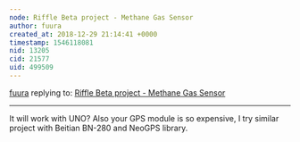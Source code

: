 ```yaml
---
node: Riffle Beta project - Methane Gas Sensor
author: fuura
created_at: 2018-12-29 21:14:41 +0000
timestamp: 1546118081
nid: 13205
cid: 21577
uid: 499509
---
```




[fuura](../profile/fuura) replying to: [Riffle Beta project - Methane Gas Sensor](../notes/Bob/06-17-2016/riffle-beta-project-methane-gas-sensor)

----
It will work with UNO? Also your GPS module is so expensive, I try similar project with Beitian BN-280 and NeoGPS library.